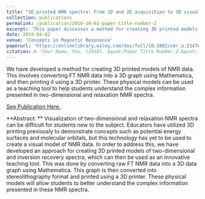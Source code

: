 ```yaml
---
title: "3D printed NMR spectra: From 1D and 2D acquisition to 3D visualization"
collection: publications
permalink: /publication/2010-10-01-paper-title-number-2
excerpt: 'This paper discusses a method for creating 3D printed models of NMR data using Mathematica and a 3D printer, which can serve as a helpful teaching tool for students to understand complex information in NMR spectra.'
date: 2019-04-02
venue: 'Concepts in Magnetic Resonance'
paperurl: 'https://onlinelibrary.wiley.com/doi/full/10.1002/cmr.a.21470'
citation: # 'Your Name, You. (2010). &quot;Paper Title Number 2.&quot; <i>Journal 1</i>. 1(2).'
---
```


We have developed a method for creating 3D printed models of NMR data. This involves converting FT NMR data into a 3D graph using Mathematica, and then printing it using a 3D printer. These physical models can be used as a teaching tool to help students understand the complex information presented in two-dimensional and relaxation NMR spectra.

[See Publication Here.](https://onlinelibrary.wiley.com/doi/full/10.1002/cmr.a.21470)

**Abstract: ** Visualization of two-dimensional and relaxation NMR spectra can be difficult for students new to the subject. Educators have utilized 3D printing previously to demonstrate concepts such as potential energy surfaces and molecular orbitals, but this technology has yet to be used to create a visual model of NMR data. In order to address this, we have developed an approach for creating 3D printed models of two-dimensional and inversion recovery spectra, which can then be used as an innovative teaching tool. This was done by converting raw FT NMR data into a 3D data graph using Mathematica. This graph is then converted into stereolithography format and printed using a 3D printer. These physical models will allow students to better understand the complex information presented in these NMR spectra.
